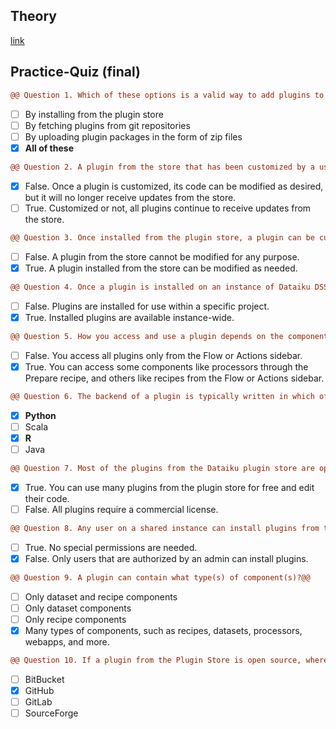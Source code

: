 ## Theory
[link](https://academy.dataiku.com/path/advanced-designer/plugin-store)

## Practice-Quiz (final)
``` diff
@@ Question 1. Which of these options is a valid way to add plugins to a Dataiku instance?@@
```
- [ ] By installing from the plugin store
- [ ] By fetching plugins from git repositories
- [ ] By uploading plugin packages in the form of zip files
- [x] **All of these**

``` diff
@@ Question 2. A plugin from the store that has been customized by a user can still receive future updates from the store.@@
```
- [x] False. Once a plugin is customized, its code can be modified as desired, but it will no longer receive updates from the store.
- [ ] True. Customized or not, all plugins continue to receive updates from the store.

``` diff
@@ Question 3. Once installed from the plugin store, a plugin can be customized by changing its source code.@@
```
- [ ] False. A plugin from the store cannot be modified for any purpose.
- [x] True. A plugin installed from the store can be modified as needed.

``` diff
@@ Question 4. Once a plugin is installed on an instance of Dataiku DSS, it can be used in any project on the instance.@@
```
- [ ] False. Plugins are installed for use within a specific project.
- [x] True. Installed plugins are available instance-wide.

``` diff
@@ Question 5. How you access and use a plugin depends on the component you’re interested in using.@@
```
- [ ] False. You access all plugins only from the Flow or Actions sidebar.
- [x] True. You can access some components like processors through the Prepare recipe, and others like recipes from the Flow or Actions sidebar.

``` diff
@@ Question 6. The backend of a plugin is typically written in which of the following languages? Choose the best two answers.@@
```
- [x] **Python**
- [ ] Scala
- [x] **R**
- [ ] Java

``` diff
@@ Question 7. Most of the plugins from the Dataiku plugin store are open source.@@
```
- [x] True. You can use many plugins from the plugin store for free and edit their code.
- [ ] False. All plugins require a commercial license.

``` diff
@@ Question 8. Any user on a shared instance can install plugins from the Dataiku plugin store. @@
```
- [ ] True. No special permissions are needed.
- [x] False. Only users that are authorized by an admin can install plugins.

``` diff
@@ Question 9. A plugin can contain what type(s) of component(s)?@@
```
- [ ] Only dataset and recipe components
- [ ] Only dataset components
- [ ] Only recipe components
- [x] Many types of components, such as recipes, datasets, processors, webapps, and more.

``` diff
@@ Question 10. If a plugin from the Plugin Store is open source, where can its code be found?@@
```
- [ ] BitBucket
- [x] GitHub
- [ ] GitLab
- [ ] SourceForge
